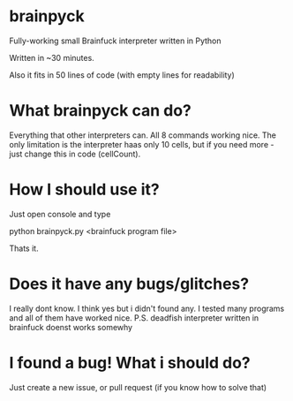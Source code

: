 # brainpyck
Fully-working small Brainfuck interpreter written in Python

Written in ~30 minutes.

Also it fits in 50 lines of code (with empty lines for readability)
# What brainpyck can do?
Everything that other interpreters can. All 8 commands working nice. The only limitation is the interpreter haas only 10 cells, but if you need more - just change this in code (cellCount).
# How I should use it?
Just open console and type

python brainpyck.py \<brainfuck program file\>
  
Thats it.
# Does it have any bugs/glitches?
I really dont know. I think yes but i didn't found any. I tested many programs and all of them have worked nice.
P.S. deadfish interpreter written in brainfuck doenst works somewhy
# I found a bug! What i should do?
Just create a new issue, or pull request (if you know how to solve that)
